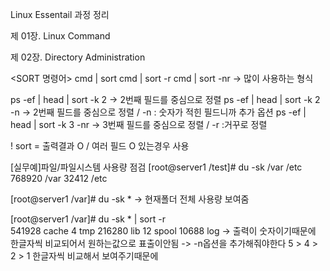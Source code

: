 Linux Essentail 과정 정리


제 01장. Linux Command

제 02장. Directory Administration



<SORT 명령어>
cmd | sort
cmd | sort -r
cmd | sort -nr  -> 많이 사용하는 형식 

ps -ef | head | sort -k 2 -> 2번째 필드를 중심으로 정렬 
ps -ef | head | sort -k 2 -n -> 2번째 필드를 중심으로 정렬 / -n : 숫자가 적힌 필드니까 추가 옵션 
ps -ef | head | sort -k 3 -nr -> 3번째 필드를 중심으로 정렬  / -r :거꾸로 정렬

! sort = 출력결과 O / 여러 필드 O 있는경우 사용 

[실무예]파일/파일시스템 사용량 점검 
[root@server1 /test]# du -sk /var /etc   
768920	/var
32412	/etc

[root@server1 /var]# du -sk * -> 현재폴더 전체 사용량 보여줌 

[root@server1 /var]# du -sk * | sort -r     
541928	cache
4	tmp
216280	lib
12	spool
10688	log
 -> 출력이 숫자이기때문에 한글자씩 비교되어서 원하는값으로 표출이안됨 -> -n옵션을 추가해줘야한다
    5 > 4 > 2 > 1 한글자씩 비교해서 보여주기때문에 
	
